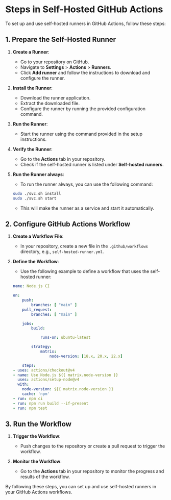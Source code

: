 # Steps in Self-Hosted GitHub Actions

To set up and use self-hosted runners in GitHub Actions, follow these steps:

## 1. Prepare the Self-Hosted Runner

1. **Create a Runner**:
    - Go to your repository on GitHub.
    - Navigate to **Settings** > **Actions** > **Runners**.
    - Click **Add runner** and follow the instructions to download and configure the runner.

2. **Install the Runner**:
    - Download the runner application.
    - Extract the downloaded file.
    - Configure the runner by running the provided configuration command.

3. **Run the Runner**:
    - Start the runner using the command provided in the setup instructions.

4. **Verify the Runner**:
    - Go to the **Actions** tab in your repository.
    - Check if the self-hosted runner is listed under **Self-hosted runners**.

5. **Run the Runner always**:
    - To run the runner always, you can use the following command:
    ```sh
    sudo ./svc.sh install
    sudo ./svc.sh start
    ```
    - This will make the runner as a service and start it automatically.

## 2. Configure GitHub Actions Workflow

1. **Create a Workflow File**:
    - In your repository, create a new file in the `.github/workflows` directory, e.g., `self-hosted-runner.yml`.

2. **Define the Workflow**:
    - Use the following example to define a workflow that uses the self-hosted runner:

    ```yaml
    name: Node.js CI

    on:
        push:
            branches: [ "main" ]
        pull_request:
            branches: [ "main" ]

        jobs:
            build:

                runs-on: ubuntu-latest

            strategy:
                matrix:
                    node-version: [18.x, 20.x, 22.x]

        steps:
    - uses: actions/checkout@v4
    - name: Use Node.js ${{ matrix.node-version }}
      uses: actions/setup-node@v4
      with:
        node-version: ${{ matrix.node-version }}
        cache: 'npm'
    - run: npm ci
    - run: npm run build --if-present
    - run: npm test

    ```

## 3. Run the Workflow

1. **Trigger the Workflow**:
    - Push changes to the repository or create a pull request to trigger the workflow.

2. **Monitor the Workflow**:
    - Go to the **Actions** tab in your repository to monitor the progress and results of the workflow.

By following these steps, you can set up and use self-hosted runners in your GitHub Actions workflows.